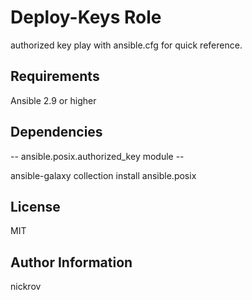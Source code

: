 Deploy-Keys Role
=========

authorized key play with ansible.cfg for quick reference.

Requirements
------------

Ansible 2.9 or higher


Dependencies
------------

-- ansible.posix.authorized_key module -- 

ansible-galaxy collection install ansible.posix


License
-------

MIT

Author Information
------------------

nickrov
